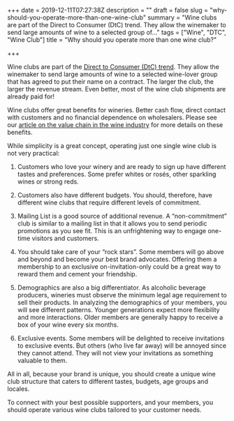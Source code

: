 +++
date = 2019-12-11T07:27:38Z
description = ""
draft = false
slug = "why-should-you-operate-more-than-one-wine-club"
summary = "Wine clubs are part of the Direct to Consumer (DtC) trend. They allow the winemaker to send large amounts of wine to a selected group of…"
tags = ["Wine", "DTC", "Wine Club"]
title = "Why should you operate more than one wine club?"

+++


Wine clubs are part of the [Direct to Consumer (DtC) trend](https://dtcwine.net/what-direct-to-consumer-dtc-represents-for-genuine-wine-makers-74f12b52057a#.w6v9rpcv5). They allow the winemaker to send large amounts of wine to a selected wine-lover group that has agreed to put their name on a contract. The larger the club, the larger the revenue stream. Even better, most of the wine club shipments are already paid for!

Wine clubs offer great benefits for wineries. Better cash flow, direct contact with customers and no financial dependence on wholesalers. Please see our [article on the value chain in the wine industry](https://dtcwine.net/value-chain-in-the-wine-industry-ba0b2555f7c1#.ai8y31o5e) for more details on these benefits.

While simplicity is a great concept, operating just one single wine club is not very practical:

1. Customers who love your winery and are ready to sign up have different tastes and preferences. Some prefer whites or rosés, other sparkling wines or strong reds.

2. Customers also have different budgets. You should, therefore, have different wine clubs that require different levels of commitment.

3. Mailing List is a good source of additional revenue. A “non-commitment” club is similar to a mailing list in that it allows you to send periodic promotions as you see fit. This is an unfrightening way to engage one-time visitors and customers.

4. You should take care of your “rock stars”. Some members will go above and beyond and become your best brand advocates. Offering them a membership to an exclusive on-invitation-only could be a great way to reward them and cement your friendship.

5. Demographics are also a big differentiator. As alcoholic beverage producers, wineries must observe the minimum legal age requirement to sell their products. In analyzing the demographics of your members, you will see different patterns. Younger generations expect more flexibility and more interactions. Older members are generally happy to receive a box of your wine every six months.

6. Exclusive events. Some members will be delighted to receive invitations to exclusive events. But others (who live far away) will be annoyed since they cannot attend. They will not view your invitations as something valuable to them.

All in all, because your brand is unique, you should create a unique wine club structure that caters to different tastes, budgets, age groups and locales.

To connect with your best possible supporters, and your members, you should operate various wine clubs tailored to your customer needs.

